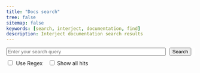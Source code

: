 ```yaml
---
title: "Docs search"
tree: false
sitemap: false
keywords: [search, interject, documentation, find]
description: Interject documentation search results
---
```


<style>
    #custom-search-form {
        margin-bottom: 10px;
        background-color: white;
        display: flex; /* Use flexbox */
    }
    #custom-search-input {
        flex: 1; /* Let the input grow to fill available space */
    }
    #custom-search-button {
        margin-left: 10px;
        margin-right: 10px;
    }
    #custom-search-results {
  }
    #custom-regex {
        margin-right: 5px;
        margin-bottom: 10px;
    }
    #custom-all-hits {
        margin-left: 15px;
        margin-bottom: 10px;
    }

</style>

<form id="custom-search-form">
  <input type="search" id="custom-search-input" placeholder="Enter your search query">
  <button type="submit" id="custom-search-button">Search</button>
</form>

<div>
  <input type="checkbox" id="custom-regex">
  <label for="custom-regex">Use Regex</label>
  <input type="checkbox" id="custom-all-hits">
  <label for="custom-all-hits">Show all hits</label>
</div>

<div id="custom-search-results"></div>

<script src="../js/customSearch.js"></script>
